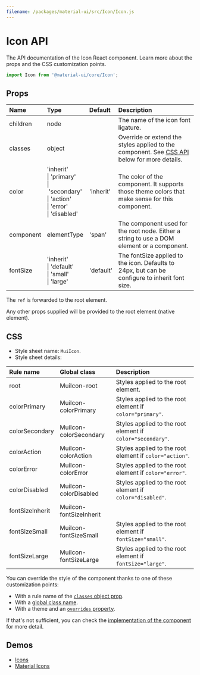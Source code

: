 ```yaml
---
filename: /packages/material-ui/src/Icon/Icon.js
---
```


<!--- This documentation is automatically generated, do not try to edit it. -->

# Icon API

<p class="description">The API documentation of the Icon React component. Learn more about the props and the CSS customization points.</p>

```js
import Icon from '@material-ui/core/Icon';
```



## Props

| Name | Type | Default | Description |
|:-----|:-----|:--------|:------------|
| <span class="prop-name">children</span> | <span class="prop-type">node</span> |  | The name of the icon font ligature. |
| <span class="prop-name">classes</span> | <span class="prop-type">object</span> |  | Override or extend the styles applied to the component. See [CSS API](#css) below for more details. |
| <span class="prop-name">color</span> | <span class="prop-type">'inherit'<br>&#124;&nbsp;'primary'<br>&#124;&nbsp;'secondary'<br>&#124;&nbsp;'action'<br>&#124;&nbsp;'error'<br>&#124;&nbsp;'disabled'</span> | <span class="prop-default">'inherit'</span> | The color of the component. It supports those theme colors that make sense for this component. |
| <span class="prop-name">component</span> | <span class="prop-type">elementType</span> | <span class="prop-default">'span'</span> | The component used for the root node. Either a string to use a DOM element or a component. |
| <span class="prop-name">fontSize</span> | <span class="prop-type">'inherit'<br>&#124;&nbsp;'default'<br>&#124;&nbsp;'small'<br>&#124;&nbsp;'large'</span> | <span class="prop-default">'default'</span> | The fontSize applied to the icon. Defaults to 24px, but can be configure to inherit font size. |

The `ref` is forwarded to the root element.

Any other props supplied will be provided to the root element (native element).

## CSS

- Style sheet name: `MuiIcon`.
- Style sheet details:

| Rule name | Global class | Description |
|:-----|:-------------|:------------|
| <span class="prop-name">root</span> | <span class="prop-name">MuiIcon-root</span> | Styles applied to the root element.
| <span class="prop-name">colorPrimary</span> | <span class="prop-name">MuiIcon-colorPrimary</span> | Styles applied to the root element if `color="primary"`.
| <span class="prop-name">colorSecondary</span> | <span class="prop-name">MuiIcon-colorSecondary</span> | Styles applied to the root element if `color="secondary"`.
| <span class="prop-name">colorAction</span> | <span class="prop-name">MuiIcon-colorAction</span> | Styles applied to the root element if `color="action"`.
| <span class="prop-name">colorError</span> | <span class="prop-name">MuiIcon-colorError</span> | Styles applied to the root element if `color="error"`.
| <span class="prop-name">colorDisabled</span> | <span class="prop-name">MuiIcon-colorDisabled</span> | Styles applied to the root element if `color="disabled"`.
| <span class="prop-name">fontSizeInherit</span> | <span class="prop-name">MuiIcon-fontSizeInherit</span> | 
| <span class="prop-name">fontSizeSmall</span> | <span class="prop-name">MuiIcon-fontSizeSmall</span> | Styles applied to the root element if `fontSize="small"`.
| <span class="prop-name">fontSizeLarge</span> | <span class="prop-name">MuiIcon-fontSizeLarge</span> | Styles applied to the root element if `fontSize="large"`.

You can override the style of the component thanks to one of these customization points:

- With a rule name of the [`classes` object prop](/customization/components/#overriding-styles-with-classes).
- With a [global class name](/customization/components/#overriding-styles-with-global-class-names).
- With a theme and an [`overrides` property](/customization/globals/#css).

If that's not sufficient, you can check the [implementation of the component](https://github.com/mui-org/material-ui/blob/master/packages/material-ui/src/Icon/Icon.js) for more detail.

## Demos

- [Icons](/components/icons/)
- [Material Icons](/components/material-icons/)

